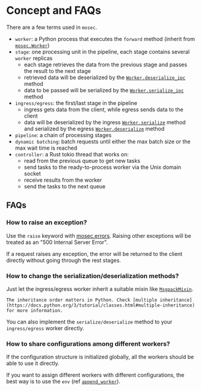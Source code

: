 # Concept and FAQs

There are a few terms used in `mosec`.

- `worker`: a Python process that executes the `forward` method (inherit from [`mosec.Worker`](mosec.worker.Worker))
- `stage`: one processing unit in the pipeline, each stage contains several `worker` replicas
  - each stage retrieves the data from the previous stage and passes the result to the next stage
  - retrieved data will be deserialized by the [`Worker.deserialize_ipc`](mosec.worker.Worker.deserialize_ipc) method
  - data to be passed will be serialized by the [`Worker.serialize_ipc`](mosec.worker.Worker.serialize_ipc) method
- `ingress/egress`: the first/last stage in the pipeline
  - ingress gets data from the client, while egress sends data to the client
  - data will be deserialized by the ingress [`Worker.serialize`](mosec.worker.Worker.serialize) method and serialized by the egress [`Worker.deserialize`](mosec.worker.Worker.deserialize) method
- `pipeline`: a chain of processing stages
- `dynamic batching`: batch requests until either the max batch size or the max wait time is reached
- `controller`: a Rust tokio thread that works on:
  - read from the previous queue to get new tasks
  - send tasks to the ready-to-process worker via the Unix domain socket
  - receive results from the worker
  - send the tasks to the next queue

## FAQs

### How to raise an exception?

Use the `raise` keyword with [mosec.errors](mosec.errors). Raising other exceptions will be treated as an "500 Internal Server Error".

If a request raises any exception, the error will be returned to the client directly without going through the rest stages.

### How to change the serialization/deserialization methods?

Just let the ingress/egress worker inherit a suitable mixin like [`MsgpackMixin`](mosec.mixin.MsgpackMixin).

```{note}
The inheritance order matters in Python. Check [multiple inheritance](https://docs.python.org/3/tutorial/classes.html#multiple-inheritance) for more information.
```

You can also implement the `serialize/deserialize` method to your `ingress/egress` worker directly.

### How to share configurations among different workers?

If the configuration structure is initialized globally, all the workers should be able to use it directly.

If you want to assign different workers with different configurations, the best way is to use the `env` (ref [`append_worker`](mosec.server.Server.append_worker)).
